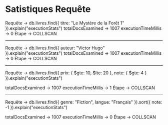 # Satistiques Requête

Requête	-> db.livres.find({ titre: "Le Mystère de la Forêt 1" }).explain("executionStats")
totalDocsExamined -> 1007
executionTimeMillis	-> 0
Étape -> COLLSCAN

--- 

Requête	-> db.livres.find({ auteur: "Victor Hugo" }).explain("executionStats")
totalDocsExamined -> 1007
executionTimeMillis	-> 0
Étape -> COLLSCAN

---

Requête	-> 
db.livres.find({
    prix: { $gte: 10, $lte: 20 },
    note: { $gte: 4 }
}).explain("executionStats")

totalDocsExamined -> 1007
executionTimeMillis	-> 1
Étape -> COLLSCAN

---

Requête	-> 
db.livres.find({
    genre: "Fiction",
    langue: "Français"
}).sort({ note: -1 }).explain("executionStats")

totalDocsExamined -> 1007
executionTimeMillis	-> 0
Étape -> COLLSCAN